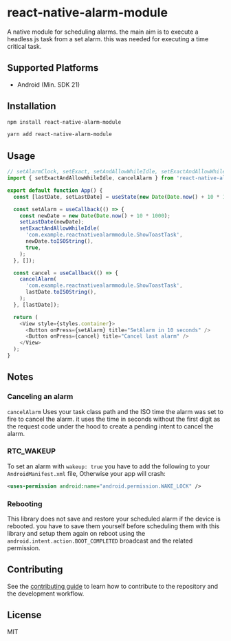 # react-native-alarm-module

A native module for scheduling alarms. the main aim is to execute a headless js task from a set alarm. this was needed for executing a time critical task.

## Supported Platforms

- Android (Min. SDK 21)

## Installation

```sh
npm install react-native-alarm-module
```

```sh
yarn add react-native-alarm-module
```

## Usage

```js
// setAlarmClock, setExact, setAndAllowWhileIdle, setExactAndAllowWhileIdle
import { setExactAndAllowWhileIdle, cancelAlarm } from 'react-native-alarm-module';

export default function App() {
  const [lastDate, setLastDate] = useState(new Date(Date.now() + 10 * 1000));

  const setAlarm = useCallback(() => {
    const newDate = new Date(Date.now() + 10 * 1000);
    setLastDate(newDate);
    setExactAndAllowWhileIdle(
      'com.example.reactnativealarmmodule.ShowToastTask',
      newDate.toISOString(),
      true,
    );
  }, []);

  const cancel = useCallback(() => {
    cancelAlarm(
      'com.example.reactnativealarmmodule.ShowToastTask',
      lastDate.toISOString(),
    );
  }, [lastDate]);

  return (
    <View style={styles.container}>
      <Button onPress={setAlarm} title="SetAlarm in 10 seconds" />
      <Button onPress={cancel} title="Cancel last alarm" />
    </View>
  );
}

```

## Notes

### Canceling an alarm

`cancelAlarm` Uses your task class path and the ISO time the alarm was set to fire to cancel the alarm.
it uses the time in seconds without the first digit as the request code under the hood to create a pending intent to cancel the alarm.

### RTC_WAKEUP

To set an alarm with `wakeup: true` you have to add the following to your `AndroidManifest.xml` file, Otherwise your app will crash:

```xml
<uses-permission android:name="android.permission.WAKE_LOCK" />
```

### Rebooting

This library does not save and restore your scheduled alarm if the device is rebooted. you have to save them yourself before scheduling them with this library and setup them again on reboot using the `android.intent.action.BOOT_COMPLETED` broadcast and the related permission.

## Contributing

See the [contributing guide](CONTRIBUTING.md) to learn how to contribute to the repository and the development workflow.

## License

MIT
